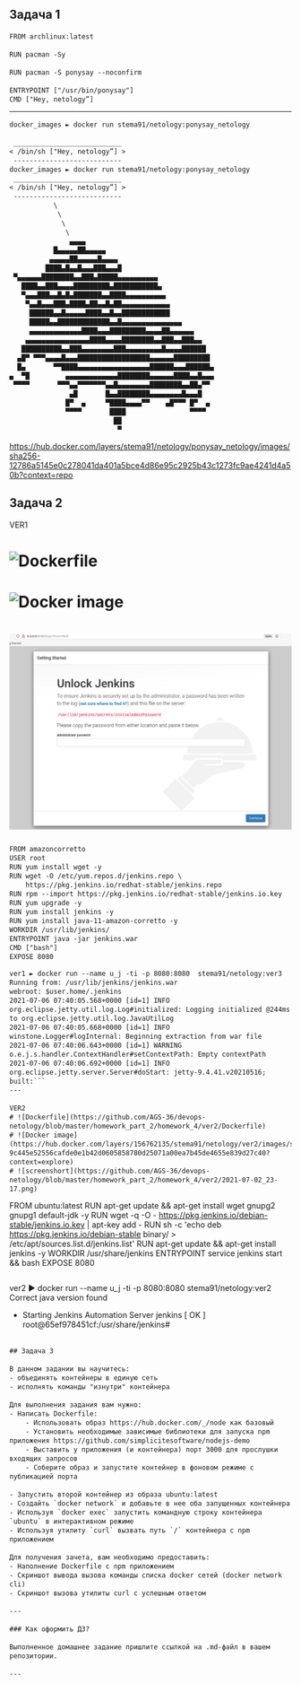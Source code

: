 ## Задача 1 

```text
FROM archlinux:latest

RUN pacman -Sy 
 
RUN pacman -S ponysay --noconfirm

ENTRYPOINT ["/usr/bin/ponysay"]
CMD ["Hey, netology”]
```
---
```
docker_images ► docker run stema91/netology:ponysay_netology

 ___________________________
< /bin/sh ["Hey, netology”] >
 ---------------------------
docker_images ► docker run stema91/netology:ponysay_netology
 ___________________________
< /bin/sh ["Hey, netology”] >
 ---------------------------
           \
            \
             \
              \
               ▄▄▄▄
           █▄▄▄▄▄██▄▄▄▄▄
          ▄▄▄▄▄██▄▄▄▄▄█▄▄▄▄
         ████▄█▄▄█▄▄▄███▄▄▄█
 ▀▄▄▄▄▄▄████████▄▄███▄█████▄▄▄▄▄▄▄▄▄▄
   ████▄▄███▄▄▄▄█████████▄███████████▄
   ▀▄▄▄███▄▄█▄█▄███████▄▄████▄▄▄▄▄▄▄▄▄▄
    ▀▄▄█▄▄▄███▄████▄██▄▄█▄██▄▄▄▄▄▄▄▄▄▄▄▄
     ██████▄▄█▄▄▄▄▄████▄▄█▄▄████████████
     █████▄▄█████████████▄▄█▄▄▄▄▄▄▄▄▄▄▄▄▄▄▄
     ▄▄▄▄▄▄▄▄▄▄▄▄▄████▄▄▄█████████▄▄▄▄██▄▄▄▄▄▄
    ▄▄▄▄▄▄▄▄▄▄▄▄▄▄▄▄████▄▄▄▄████████▄▄███▄▄███▄▄
   ██████████▄▄███▄▄▄▄▄▄▄▄███▄▄▄▄▄▄▄▄▄█▄▄▄▄██████
  ▄█▀ ▀▀▀▄▄▄▄█▄▄▄██████████████████▄▄▄▄▄▄█████████
  █▄       ▀▀████▄▄▄▄▄▄▄▄▄▄▄▄▄▄▄▄▄▄██████▄▄▄██████▄
▄  ▀█         ▄▄▄▄▄▄▄▄▄▄▄▄▄████████▄▄▄▄▄▄████▄▄█▄▄▄
 ▀▀▀▀       ▀▀▀▄▄▀▀▀▀▀▀▀▄▄█▄▄▄▄▄▄▄▄████████▄▄██▄▀▀
               ▄█       █▄▄████████▄▄▄▄▄▄▄▄█▄▄▄█
              █▀  ▄     ▀████▄▄▄▄▀▀    ▄█▀▀▀ █▀  ▄
              ▀▀▀▀       ████                ▀▀▀▀
                          ██
                           ▀

```

https://hub.docker.com/layers/stema91/netology/ponysay_netology/images/sha256-12786a5145e0c278041da401a5bce4d86e95c2925b43c1273fc9ae4241d4a50b?context=repo


## Задача 2 

VER1

# ![Dockerfile](https://github.com/AGS-36/devops-netology/blob/master/homework_part_2/homework_4/ver2/Dockerfile)
# ![Docker image](https://hub.docker.com/layers/156762135/stema91/netology/ver2/images/sha256-9c445e52556cafde0e1b42d0605858780d25071a00ea7b45de4655e839d27c40?context=explore)
# ![screenshort](https://github.com/AGS-36/devops-netology/blob/master/homework_part_2/homework_4/ver2/2021-07-02_23-17.png)

```
FROM amazoncorretto
USER root
RUN yum install wget -y
RUN wget -O /etc/yum.repos.d/jenkins.repo \
    https://pkg.jenkins.io/redhat-stable/jenkins.repo
RUN rpm --import https://pkg.jenkins.io/redhat-stable/jenkins.io.key
RUN yum upgrade -y
RUN yum install jenkins -y
RUN yum install java-11-amazon-corretto -y
WORKDIR /usr/lib/jenkins/
ENTRYPOINT java -jar jenkins.war
CMD ["bash"]
EXPOSE 8080
```

```
ver1 ► docker run --name u_j -ti -p 8080:8080  stema91/netology:ver3
Running from: /usr/lib/jenkins/jenkins.war
webroot: $user.home/.jenkins
2021-07-06 07:40:05.568+0000 [id=1]	INFO	org.eclipse.jetty.util.log.Log#initialized: Logging initialized @244ms to org.eclipse.jetty.util.log.JavaUtilLog
2021-07-06 07:40:05.668+0000 [id=1]	INFO	winstone.Logger#logInternal: Beginning extraction from war file
2021-07-06 07:40:06.643+0000 [id=1]	WARNING	o.e.j.s.handler.ContextHandler#setContextPath: Empty contextPath
2021-07-06 07:40:06.692+0000 [id=1]	INFO	org.eclipse.jetty.server.Server#doStart: jetty-9.4.41.v20210516; built:```
---
    
VER2
# ![Dockerfile](https://github.com/AGS-36/devops-netology/blob/master/homework_part_2/homework_4/ver2/Dockerfile)
# ![Docker image](https://hub.docker.com/layers/156762135/stema91/netology/ver2/images/sha256-9c445e52556cafde0e1b42d0605858780d25071a00ea7b45de4655e839d27c40?context=explore)
# ![screenshort](https://github.com/AGS-36/devops-netology/blob/master/homework_part_2/homework_4/ver2/2021-07-02_23-17.png)
```
FROM ubuntu:latest
RUN apt-get update && apt-get install wget gnupg2 gnupg1 default-jdk -y
RUN wget -q -O - https://pkg.jenkins.io/debian-stable/jenkins.io.key | apt-key add -
RUN sh -c 'echo deb https://pkg.jenkins.io/debian-stable binary/ > \
    /etc/apt/sources.list.d/jenkins.list'
RUN apt-get update && apt-get install jenkins -y
WORKDIR /usr/share/jenkins
ENTRYPOINT service jenkins start && bash
EXPOSE 8080
```
```
ver2 ► docker run --name u_j -ti -p 8080:8080  stema91/netology:ver2 
Correct java version found
 * Starting Jenkins Automation Server jenkins                                                                   [ OK ] 
root@65ef978451cf:/usr/share/jenkins# 
```

## Задача 3 

В данном задании вы научитесь:
- объединять контейнеры в единую сеть
- исполнять команды "изнутри" контейнера

Для выполнения задания вам нужно:
- Написать Dockerfile: 
    - Использовать образ https://hub.docker.com/_/node как базовый
    - Установить необходимые зависимые библиотеки для запуска npm приложения https://github.com/simplicitesoftware/nodejs-demo
    - Выставить у приложения (и контейнера) порт 3000 для прослушки входящих запросов  
    - Соберите образ и запустите контейнер в фоновом режиме с публикацией порта

- Запустить второй контейнер из образа ubuntu:latest 
- Создайть `docker network` и добавьте в нее оба запущенных контейнера
- Используя `docker exec` запустить командную строку контейнера `ubuntu` в интерактивном режиме
- Используя утилиту `curl` вызвать путь `/` контейнера с npm приложением  

Для получения зачета, вам необходимо предоставить:
- Наполнение Dockerfile с npm приложением
- Скриншот вывода вызова команды списка docker сетей (docker network cli)
- Скриншот вызова утилиты curl с успешным ответом

---

### Как оформить ДЗ?

Выполненное домашнее задание пришлите ссылкой на .md-файл в вашем репозитории.

---

